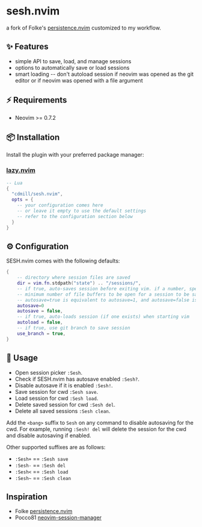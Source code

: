 # sesh.nvim

a fork of Folke's [persistence.nvim](https://github.com/folke/persistence.nvim) customized to my workflow.

## ✨ Features

- simple API to save, load, and manage sessions
- options to automatically save or load sessions
- smart loading -- don't autoload session if neovim was opened as the git editor or if
  neovim was opened with a file argument

## ⚡️ Requirements

- Neovim >= 0.7.2

## 📦 Installation

Install the plugin with your preferred package manager:


### [lazy.nvim](https://github.com/folke/lazy.nvim)

```lua
-- Lua
{
  "cdmill/sesh.nvim",
  opts = {
    -- your configuration comes here
    -- or leave it empty to use the default settings
    -- refer to the configuration section below
  }
}
```

## ⚙️ Configuration

SESH.nvim comes with the following defaults:

```lua
{
    -- directory where session files are saved
    dir = vim.fn.stdpath("state") .. "/sessions/",
    -- if true, auto-saves session before exiting vim. if a number, specifies the
    -- minimum number of file buffers to be open for a session to be saved. note that
    -- autosave=true is equivalent to autosave=1, and autosave=false is equivalent to
    autosave=0
    autosave = false,
    -- if true, auto-loads session (if one exists) when starting vim
    autoload = false,
    -- if true, use git branch to save session
    use_branch = true,
}
```

## 🚀 Usage

- Open session picker `:Sesh`.
- Check if SESH.nvim has autosave enabled `:Sesh?`.
- Disable autosave if it is enabled `:Sesh!`.
- Save session for cwd `:Sesh save`.
- Load session for cwd `:Sesh load`.
- Delete saved session for cwd `:Sesh del`.
- Delete all saved sessions `:Sesh clean`.

Add the `<bang>` suffix to `Sesh` on any command to disable autosaving for the cwd. For
example, running `:Sesh! del` will delete the session for the cwd and disable autosaving
if enabled.

Other supported suffixes are as follows:

- `:Sesh+` == `:Sesh save`
- `:Sesh-` == `:Sesh del`
- `:Sesh<` == `:Sesh load`
- `:Sesh~` == `:Sesh clean`

## Inspiration

- Folke [persistence.nvim](https://github.com/folke/persistence.nvim)
- Pocco81 [neovim-session-manager](https://github.com/Shatur/neovim-session-manager)
